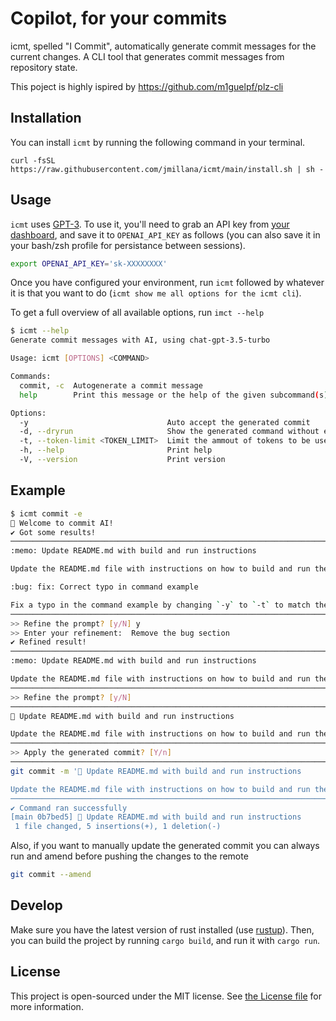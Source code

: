# Copilot, for your commits

icmt, spelled "I Commit", automatically generate commit messages for the current changes.
A CLI tool that generates commit messages from repository state.

This poject is highly ispired by https://github.com/m1guelpf/plz-cli

## Installation

You can install `icmt` by running the following command in your terminal.

```
curl -fsSL https://raw.githubusercontent.com/jmillana/icmt/main/install.sh | sh -
```

## Usage

`icmt` uses [GPT-3](https://beta.openai.com/). To use it, you'll need to grab an API key from [your dashboard](https://beta.openai.com/), and save it to `OPENAI_API_KEY` as follows (you can also save it in your bash/zsh profile for persistance between sessions).

```bash
export OPENAI_API_KEY='sk-XXXXXXXX'
```

Once you have configured your environment, run `icmt` followed by whatever it is that you want to do (`icmt show me all options for the icmt cli`).

To get a full overview of all available options, run `imct --help`

```sh
$ icmt --help
Generate commit messages with AI, using chat-gpt-3.5-turbo

Usage: icmt [OPTIONS] <COMMAND>

Commands:
  commit, -c  Autogenerate a commit message
  help        Print this message or the help of the given subcommand(s)

Options:
  -y                               Auto accept the generated commit
  -d, --dryrun                     Show the generated command without executing them
  -t, --token-limit <TOKEN_LIMIT>  Limit the ammout of tokens to be used
  -h, --help                       Print help
  -V, --version                    Print version
```

## Example

```sh
$ icmt commit -e
🤖 Welcome to commit AI!
✔ Got some results!
───────────────────────────────────────────────────────────────────────────────────────────────────────────────────────────────────────────────────────────────────────────────────────────────────────────────
:memo: Update README.md with build and run instructions

Update the README.md file with instructions on how to build and run the project. Provide information on installing the latest version of Rust using rustup, and the commands `cargo build` and `cargo run` to build and run the project.

:bug: fix: Correct typo in command example

Fix a typo in the command example by changing `-y` to `-t` to match the correct option for setting the maximum amount of tokens that can be used per request.
───────────────────────────────────────────────────────────────────────────────────────────────────────────────────────────────────────────────────────────────────────────────────────────────────────────────
>> Refine the prompt? [y/N] y
>> Enter your refinement:  Remove the bug section
✔ Refined result!
───────────────────────────────────────────────────────────────────────────────────────────────────────────────────────────────────────────────────────────────────────────────────────────────────────────────
:memo: Update README.md with build and run instructions

Update the README.md file with instructions on how to build and run the project. Provide information on installing the latest version of Rust using rustup, and the commands `cargo build` and `cargo run` to build and run the project.
───────────────────────────────────────────────────────────────────────────────────────────────────────────────────────────────────────────────────────────────────────────────────────────────────────────────
>> Refine the prompt? [y/N]
───────────────────────────────────────────────────────────────────────────────────────────────────────────────────────────────────────────────────────────────────────────────────────────────────────────────
📝 Update README.md with build and run instructions

Update the README.md file with instructions on how to build and run the project. Provide information on installing the latest version of Rust using rustup, and the commands `cargo build` and `cargo run` to build and run the project.
───────────────────────────────────────────────────────────────────────────────────────────────────────────────────────────────────────────────────────────────────────────────────────────────────────────────
>> Apply the generated commit? [Y/n]
───────────────────────────────────────────────────────────────────────────────────────────────────────────────────────────────────────────────────────────────────────────────────────────────────────────────
git commit -m '📝 Update README.md with build and run instructions

Update the README.md file with instructions on how to build and run the project. Provide information on installing the latest version of Rust using rustup, and the commands `cargo build` and `cargo run` to build and run the project.
───────────────────────────────────────────────────────────────────────────────────────────────────────────────────────────────────────────────────────────────────────────────────────────────────────────────
✔ Command ran successfully
[main 0b7bed5] 📝 Update README.md with build and run instructions
 1 file changed, 5 insertions(+), 1 deletion(-)
```
Also, if you want to manually update the generated commit you can always run and amend before pushing the changes to the remote
```sh
git commit --amend
```
## Develop

Make sure you have the latest version of rust installed (use [rustup](https://rustup.rs/)). Then, you can build the project by running `cargo build`, and run it with `cargo run`.

## License

This project is open-sourced under the MIT license. See [the License file](LICENSE) for more information.
